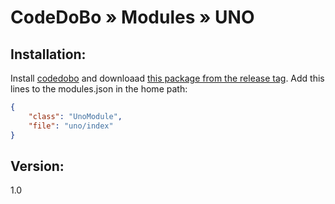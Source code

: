 # CodeDoBo » Modules » UNO

## Installation:

Install [codedobo](https://github.com/codedobo/codedobo) and downloaad [this package from the release tag](https://github.com/codedobo/codedobo-uno/releases). Add this lines to the modules.json in the home path:
```json
{
    "class": "UnoModule",
    "file": "uno/index"
}
```

## Version:

1.0